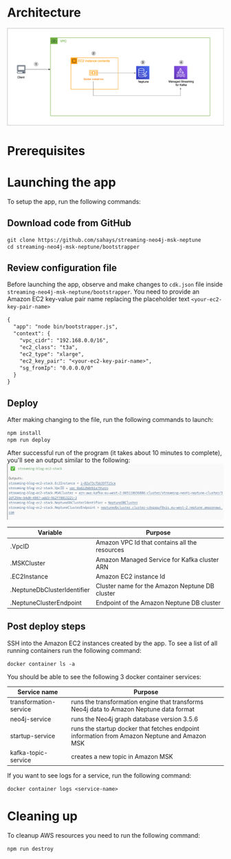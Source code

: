 # Architecture

![AWS Architecture](images/streaming-high-level.jpg)

# Prerequisites

# Launching the app

To setup the app, run the following commands:

## Download code from GitHub

```
git clone https://github.com/sahays/streaming-neo4j-msk-neptune
cd streaming-neo4j-msk-neptune/bootstrapper
```

## Review configuration file

Before launching the app, observe and make changes to `cdk.json` file inside
`streaming-neo4j-msk-neptune/bootstrapper`. You need to provide an Amazon EC2
key-value pair name replacing the placeholder text `<your-ec2-key-pair-name>`

```
{
  "app": "node bin/bootstrapper.js",
  "context": {
    "vpc_cidr": "192.168.0.0/16",
    "ec2_class": "t3a",
    "ec2_type": "xlarge",
    "ec2_key_pair": "<your-ec2-key-pair-name>",
    "sg_fromIp": "0.0.0.0/0"
  }
}
```

## Deploy

After making changing to the file, run the following commands to launch:

```
npm install
npm run deploy
```

After successful run of the program (it takes about 10 minutes to complete),
you'll see an output similar to the following:
![EC2 output](images/ec2-output.png)

| Variable                    | Purpose                                        |
| --------------------------- | ---------------------------------------------- |
| .VpcID                      | Amazon VPC Id that contains all the resources  |
| .MSKCluster                 | Amazon Managed Service for Kafka cluster ARN   |
| .EC2Instance                | Amazon EC2 instance Id                         |
| .NeptuneDbClusterIdentifier | Cluster name for the Amazon Neptune DB cluster |
| .NeptuneClusterEndpoint     | Endpoint of the Amazon Neptune DB cluster      |

## Post deploy steps

SSH into the Amazon EC2 instances created by the app. To see a list of all
running containers run the following command:

```
docker container ls -a
```

You should be able to see the following 3 docker container services:

| Service name           | Purpose                                                                                      |
| ---------------------- | -------------------------------------------------------------------------------------------- |
| transformation-service | runs the transformation engine that transforms Neo4j data to Amazon Neptune data format      |
| neo4j-service          | runs the Neo4j graph database version 3.5.6                                                  |
| startup-service        | runs the startup docker that fetches endpoint information from Amazon Neptune and Amazon MSK |
| kafka-topic-service    | creates a new topic in Amazon MSK                                                            |

If you want to see logs for a service, run the following command:

```
docker container logs <service-name>
```

# Cleaning up

To cleanup AWS resources you need to run the following command:

```
npm run destroy
```

